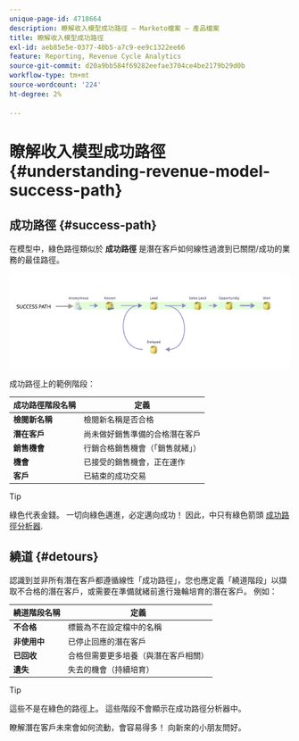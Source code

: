 ```yaml
---
unique-page-id: 4718664
description: 瞭解收入模型成功路徑 — Marketo檔案 — 產品檔案
title: 瞭解收入模型成功路徑
exl-id: aeb85e5e-0377-40b5-a7c9-ee9c1322ee66
feature: Reporting, Revenue Cycle Analytics
source-git-commit: d20a9bb584f69282eefae3704ce4be2179b29d0b
workflow-type: tm+mt
source-wordcount: '224'
ht-degree: 2%

---
```


# 瞭解收入模型成功路徑 {#understanding-revenue-model-success-path}

## 成功路徑 {#success-path}

在模型中，綠色路徑類似於 **成功路徑** 是潛在客戶如何線性過渡到已關閉/成功的業務的最佳路徑。

![--](assets/image2015-6-12-17-3a12-3a18.png)

成功路徑上的範例階段：

| **成功路徑階段名稱** | **定義** |
|---|---|
| **檢閱新名稱** | 檢閱新名稱是否合格 |
| **潛在客戶** | 尚未做好銷售準備的合格潛在客戶 |
| **銷售機會** | 行銷合格銷售機會（「銷售就緒」） |
| **機會** | 已接受的銷售機會，正在運作 |
| **客戶** | 已結束的成功交易 |

>[!TIP]
>
>綠色代表金錢。 一切向綠色邁進，必定邁向成功！ 因此，中只有綠色箭頭 [成功路徑分析器](using-the-success-path-analyzer.md).

## 繞道 {#detours}

認識到並非所有潛在客戶都遵循線性「成功路徑」，您也應定義「繞道階段」以擷取不合格的潛在客戶，或需要在準備就緒前進行幾輪培育的潛在客戶。 例如：

| **繞道階段名稱** | **定義** |
|---|---|
| **不合格** | 標籤為不在設定檔中的名稱 |
| **非使用中** | 已停止回應的潛在客戶 |
| **已回收** | 合格但需要更多培養（與潛在客戶相關） |
| **遺失** | 失去的機會（持續培育） |

>[!TIP]
>
>這些不是在綠色的路徑上。 這些階段不會顯示在成功路徑分析器中。

瞭解潛在客戶未來會如何流動，會容易得多！ 向新來的小朋友問好。
